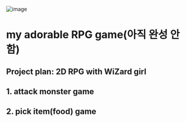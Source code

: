 ![image](https://github.com/user-attachments/assets/6ee11f73-1799-44b0-8204-a6b668911af2)

# my adorable RPG game(아직 완성 안 함)

## Project plan: 2D RPG with WiZard girl
## 1. attack monster game
## 2. pick item(food) game
